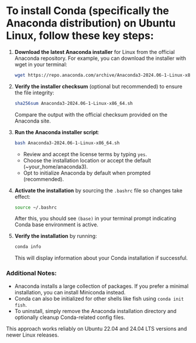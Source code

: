 # To install Conda (specifically the Anaconda distribution) on Ubuntu Linux, follow these key steps:

1. **Download the latest Anaconda installer** for Linux from the official Anaconda repository. For example, you can download the installer with wget in your terminal:

   ```bash
   wget https://repo.anaconda.com/archive/Anaconda3-2024.06-1-Linux-x86_64.sh
   ```

2. **Verify the installer checksum** (optional but recommended) to ensure the file integrity:

   ```bash
   sha256sum Anaconda3-2024.06-1-Linux-x86_64.sh
   ```

   Compare the output with the official checksum provided on the Anaconda site.

3. **Run the Anaconda installer script**:

   ```bash
   bash Anaconda3-2024.06-1-Linux-x86_64.sh
   ```

   - Review and accept the license terms by typing `yes`.
   - Choose the installation location or accept the default (~your_home/anaconda3).
   - Opt to initialize Anaconda by default when prompted (recommended).

4. **Activate the installation** by sourcing the `.bashrc` file so changes take effect:

   ```bash
   source ~/.bashrc
   ```

   After this, you should see `(base)` in your terminal prompt indicating Conda base environment is active.

5. **Verify the installation** by running:

   ```bash
   conda info
   ```

   This will display information about your Conda installation if successful.

### Additional Notes:
- Anaconda installs a large collection of packages. If you prefer a minimal installation, you can install Miniconda instead.
- Conda can also be initialized for other shells like fish using `conda init fish`.
- To uninstall, simply remove the Anaconda installation directory and optionally cleanup Conda-related config files.

This approach works reliably on Ubuntu 22.04 and 24.04 LTS versions and newer Linux releases.

